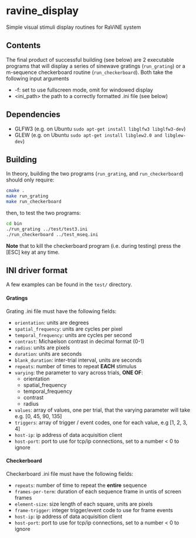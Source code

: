 # ravine_display
Simple visual stimuli display routines for RaViNE system

## Contents
The final product of successful building (see below) are 2 executable programs that will display a series of sinewave gratings (`run_grating`) or a m-sequence checkerboard routine (`run_checkerboard`). Both take the following input arguments

* -f: set to use fullscreen mode, omit for windowed display
* <ini_path> the path to a correctly formatted .ini file (see below)

## Dependencies
* GLFW3 (e.g. on Ubuntu `sudo apt-get install libglfw3 libglfw3-dev`)
* GLEW (e.g. on Ubuntu `sudo apt-get install libglew2.0 and libglew-dev`)

## Building
In theory, building the two programs (`run_grating`, and `run_checkerboard`) should only require:

```bash
cmake .
make run_grating
make run_checkerboard
```

then, to test the two programs:

```bash
cd bin
./run_grating ../test/test3.ini
./run_checkerboard ../test_mseq.ini
```

**Note** that to kill the checkerboard program (i.e. during testing) press the [ESC] key at any time.

## INI driver format

A few examples can be found in the `test/` directory.

#### Gratings
Grating .ini file must have the following fields:

* `orientation`: units are degrees
* `spatial_frequency`: units are cycles per pixel
* `temporal_frequency`: units are cycles per second
* `contrast`: Michaelson contrast in decimal format (0-1)
* `radius`: units are pixels
* `duration`: units are seconds
* `blank_duration`: inter-trial interval, units are seconds
* `repeats`: number of times to repeat **EACH** stimulus
* `varying`: the parameter to vary across trials, **ONE OF**:
    * orientation
    * spatial_frequency
    * temporal_frequency
    * contrast
    * radius
* `values`: array of values, one per trial, that the varying parameter will take e.g. [0, 45, 90, 135]
* `triggers`: array of trigger / event codes, one for each value, e.g [1, 2, 3, 4]
* `host-ip`: ip address of data acquisition client
* `host-port`: port to use for tcp/ip connections, set to a number < 0 to ignore

#### Checkerboard
Checkerboard .ini file must have the following fields:

* `repeats`: number of time to repeat the **entire** sequence
* `frames-per-term`: duration of each sequence frame in untis of screen frames
* `element-size`: size length of each square, units are pixels
* `frame-trigger`: integer trigger/event code to use for frame events
* `host-ip`: ip address of data acquisition client
* `host-port`: port to use for tcp/ip connections, set to a number < 0 to ignore
